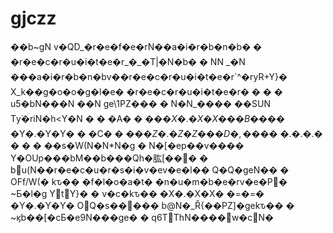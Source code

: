 # gjczz

��b\~gN v�QD\_�r�e�f�e�rN��a�i�r�b�n�b� � �r�e�c�r�u�i�t�e�r\_�\_�T|�N�b� � NN \_�N ���a�i�r�b�n�bv��r�e�c�r�u�i�t�e�r\`^�ryR+Y}� X_k��g�o�o�g�l�e� �r�e�c�r�u�i�t�e�r� � � � u5�bN���N ��N ge\1PZ��� � N�N_���� ��SUN Ty͘�riN�h\<Y�N � � �A� � �$� �X�.�X�X� � �B� � �$� �Y�.�Y�Y� � �C� � �$� �Z�.�Z�Z� � �D�,� � �$� �.�.�.� � � � ��s�W(N�N\*N�g � N�\[�ep��v���� Y�OUp���bM��b���Qh�肱\[��� � bu(N��r�e�c�u�r�s�i�v�ev�e�l�� Q�Q�geN�� � OFf/W(� kԏ�� �f�l�o�a�t� �n�u�m�b�e�rv�e�P� \~Ƃ�l�g YtY}� � v�c�kԏ�� �X�.�X�X� �=�=� �Y�.�Y�Y� OQ�s����� b@N�\_Ř{��PZ]�gekԏ�� � \~ϗb��\[�cБ�e9N���ge� � q6TThN����w�cN�
